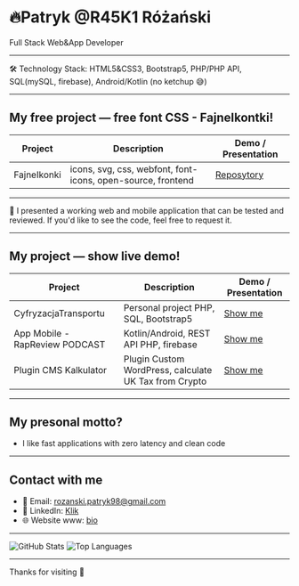 # 🔥Patryk @R45K1 Różański

Full Stack Web&App Developer

---
:hammer_and_wrench:	Technology Stack: HTML5&CSS3, Bootstrap5, PHP/PHP API, SQL(mySQL, firebase), Android/Kotlin (no ketchup 😅)

---

## My free project — free font CSS - FajneIkontki!

| Project             | Description                   | Demo / Presentation                  |
|---------------------|-------------------------------|--------------------------------------|
| FajneIkonki | icons, svg, css, webfont, font-icons, open-source, frontend | [Reposytory](https://github.com/r45k1/FajneIkonki) |

---

 📇  I presented a working web and mobile application that can be tested and reviewed. If you'd like to see the code, feel free to request it.



---

## My project — show live demo!

| Project             | Description                   | Demo / Presentation                  |
|---------------------|-------------------------------|--------------------------------------|
| CyfryzacjaTransportu | Personal project PHP, SQL, Bootstrap5 | [Show me](https://github.com/r45k1/CyfryzacjaTransportu) |
| App Mobile -  RapReview PODCAST  | Kotlin/Android, REST API PHP, firebase| [Show me](https://github.com/r45k1/App-Rapreview)   |
| Plugin CMS Kalkulator  | Plugin Custom WordPress, calculate UK Tax from Crypto| [Show me](https://github.com/r45k1/PHP-Crypto-Calc)   |

---

## My presonal motto?

- I like fast applications with zero latency and clean code

---

## Contact with me

- 📧 Email: rozanski.patryk98@gmail.com
- 💼 LinkedIn: [Klik](https://linkedin.com/in/patrykrozanski)  
- 🌐 Website www: [bio](https://r45k1.github.io/r45k1/)

---

![GitHub Stats](https://github-readme-stats.vercel.app/api?username=r45k1&show_icons=true&theme=dark) ![Top Languages](https://github-readme-stats.vercel.app/api/top-langs/?username=r45k1&layout=compact&theme=dark)



---

Thanks for visiting 🚀  
